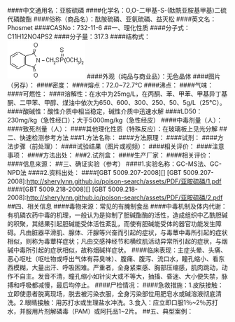 ####中文通用名：亚胺硫磷
####化学名：O,O-二甲基-S-(酞酰亚胺基甲基)二硫代磷酸酯
####俗称（商品名）：酞胺硫磷、亚氨硫磷、益灭松
####英文名：Phosmet
####CASNo：732-11-6
##一、理化性质
####分子式：C11H12NO4PS2
####分子量：317.3
####结构式：![结构式](./assets/duwu/亚胺硫磷/@0结构式.gif)
####外观（纯品与商业品）：无色晶体
####图片（另存）：
####密度：
####熔点：72.0~72.7℃
####沸点：
####气味：
####可燃性：
####溶解性：在水中为25mg/L，在丙酮、苯、甲苯、甲基异丁基酮、二甲苯、甲醇、煤油中依次为650、600、300、250、50、5g/L（25℃）。
####酸碱性：酸性介质中相当稳定，碱性介质中迅速水解
####LD50：230mg/kg（急性经口）；大于5000mg/kg（急性经皮）
####中毒剂量（人）：
####致死剂量（人）：
####其他理化性质（特殊反应）：在玻璃板上见光分解
##二、快速检测参考方法
###1.方法名称：
####方法原理：
####试剂：
####方法步骤（前处理）：
####试验结果（图片或视频）：
####相关评价：
####注意事项：
####方法出处：
###2.试剂盒：
####生产厂家：
####相关评价：
####信息来源：
##三、确证实验（参考）
####1.实验名称：GC-MS法、GC-NPD法
####2.资料出处：
####[GBT 5009.207-2008][]
[GBT 5009.207-2008]:http://sherylynn.github.io/poison-search/assets/PDF/亚胺硫磷/1.pdf
####[GBT 5009.218-2008][]
[GBT 5009.218-2008]:http://sherylynn.github.io/poison-search/assets/PDF/亚胺硫磷/2.pdf
##四、相关信息
####毒物来源：常见的有腌制食品
####中毒机制及体内代谢：有机磷农药中毒的机理，一般认为是抑制了胆碱酯酶的活性，造成组织中乙酰胆碱的积聚，其结果引起胆碱能受体活性紊乱，而使有胆碱能受体的器官功能发生障碍。凡由脏器平滑肌、腺体、汗腺等兴奋而引起的症状，与毒蕈中毒所引起的症状相似，则称为毒蕈样症状；凡由交感神经节和横纹肌活动异常所引起的症状，与烟碱中毒所引起的症状相似，故称烟碱样症状。
####临床表现：主症头晕、头痛、恶心呕吐（呕吐物或呼出气体有蒜臭味）、腹痛、腹泻、流口水，瞳孔缩小、看东西模糊，大量出汗、呼吸困难。严重者，全身紧束感、胸部压缩感，肌肉跳动，动作不自主。发音不清，瞳孔缩小如针尖大或不等大，抽搐、昏迷、大小便失禁，脉搏和呼吸都减慢，最后均停止。
####尸检情况：
####急救措施：1.皮肤接触：立即使患者脱离现场，脱去被污染衣服，全身污染部位用肥皂水或碱溶液彻底清洗。2.眼睛接触：用苏打水或生理盐水冲洗。3.食入：应立即口服1％~2％苏打水，并服用片剂解磷毒（PAM）或阿托品1~2片。
##五、典型案例：

